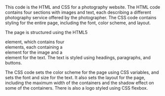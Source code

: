 This code is the HTML and CSS for a photography website. The HTML code contains four sections with images and text, each describing a different photography service offered by the photographer. The CSS code contains styling for the entire page, including the font, color scheme, and layout.

The page is structured using the HTML5 <main> element, which contains four <section> elements, each containing a <div> element for the image and a <div> element for the text. The text is styled using headings, paragraphs, and buttons.

The CSS code sets the color scheme for the page using CSS variables, and sets the font and size for the text. It also sets the layout for the page, including the maximum width of the containers and the shadow effect on some of the containers. There is also a logo styled using CSS flexbox.
